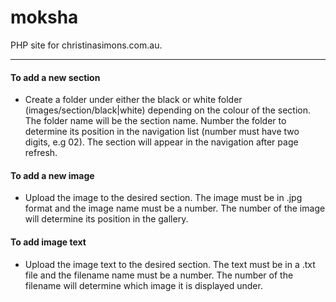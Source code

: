 moksha
======

PHP site for christinasimons.com.au.

**************************************************************************************************************
#### To add a new section
 - Create a folder under either the black or white folder (images/section/black|white) depending on the colour of the section. 
   The folder name will be the section name. Number the folder to determine its position in the navigation list (number must have two digits, e.g 02).
   The section will appear in the navigation after page refresh.
#### To add a new image
 - Upload the image to the desired section. The image must be in .jpg format and the image name must be a number. 
   The number of the image will determine its position in the gallery.
#### To add image text
 - Upload the image text to the desired section. The text must be in a .txt file and the filename name must be a number. 
   The number of the filename will determine which image it is displayed under.

